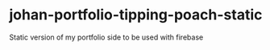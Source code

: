 # johan-portfolio-tipping-poach-static
Static version of my portfolio side to be used with firebase
